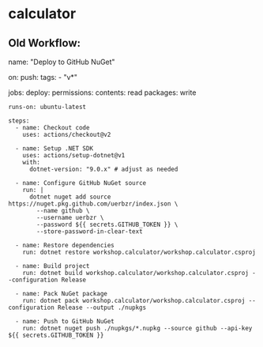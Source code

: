 # calculator


## Old Workflow:
name: "Deploy to GitHub NuGet"

on:
  push:
    tags:
      - "v*"

jobs:
  deploy:
    permissions:
      contents: read
      packages: write

    runs-on: ubuntu-latest

    steps:
      - name: Checkout code
        uses: actions/checkout@v2

      - name: Setup .NET SDK
        uses: actions/setup-dotnet@v1
        with:
          dotnet-version: "9.0.x" # adjust as needed

      - name: Configure GitHub NuGet source
        run: |
          dotnet nuget add source https://nuget.pkg.github.com/uerbzr/index.json \
            --name github \
            --username uerbzr \
            --password ${{ secrets.GITHUB_TOKEN }} \
            --store-password-in-clear-text

      - name: Restore dependencies
        run: dotnet restore workshop.calculator/workshop.calculator.csproj

      - name: Build project
        run: dotnet build workshop.calculator/workshop.calculator.csproj --configuration Release

      - name: Pack NuGet package
        run: dotnet pack workshop.calculator/workshop.calculator.csproj --configuration Release --output ./nupkgs

      - name: Push to GitHub NuGet
        run: dotnet nuget push ./nupkgs/*.nupkg --source github --api-key ${{ secrets.GITHUB_TOKEN }}

